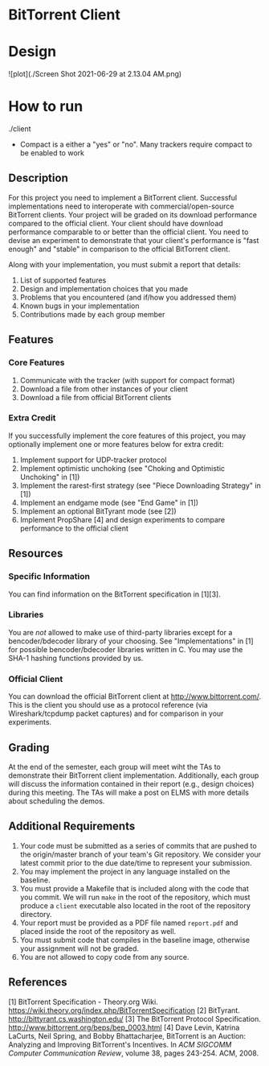 # BitTorrent Client

# Design

![plot](./Screen Shot 2021-06-29 at 2.13.04 AM.png)

# How to run

./client <torrent file> <compact>
- Compact is a either a "yes" or "no". Many trackers require compact to be enabled to work

## Description

For this project you need to implement a BitTorrent client. Successful
implementations need to interoperate with commercial/open-source BitTorrent
clients. Your project will be graded on its download performance compared
to the official client. Your client should have download performance
comparable to or better than the official client. You need to devise
an experiment to demonstrate that your client's performance is "fast
enough" and "stable" in comparison to the official BitTorrent client.

Along with your implementation, you must submit a report that details:

 1. List of supported features
 2. Design and implementation choices that you made
 3. Problems that you encountered (and if/how you addressed them)
 4. Known bugs in your implementation
 5. Contributions made by each group member

## Features

### Core Features

 1. Communicate with the tracker (with support for compact format)
 2. Download a file from other instances of your client
 3. Download a file from official BitTorrent clients

### Extra Credit

If you successfully implement the core features of this project, you
may optionally implement one or more features below for extra credit:

 1. Implement support for UDP-tracker protocol
 2. Implement optimistic unchoking (see "Choking and Optimistic
    Unchoking" in [1])
 3. Implement the rarest-first strategy (see "Piece Downloading Strategy"
    in [1])
 4. Implement an endgame mode (see "End Game" in [1])
 5. Implement an optional BitTyrant mode (see [2])
 6. Implement PropShare [4] and design experiments to compare performance
    to the official client

## Resources

### Specific Information

You can find information on the BitTorrent specification in [1][3].

### Libraries

You are *not* allowed to make use of third-party libraries except for
a bencoder/bdecoder library of your choosing. See "Implementations" in [1]
for possible bencoder/bdecoder libraries written in C. You may use the SHA-1
hashing functions provided by us.

### Official Client

You can download the official BitTorrent client at http://www.bittorrent.com/.
This is the client you should use as a protocol reference (via
Wireshark/tcpdump packet captures) and for comparison in your experiments.

## Grading

At the end of the semester, each group will meet wiht the TAs to demonstrate
their BitTorrent client implementation. Additionally, each group will discuss
the information contained in their report (e.g., design choices) during
this meeting. The TAs will make a post on ELMS with more details about
scheduling the demos.

## Additional Requirements

 1. Your code must be submitted as a series of commits that are pushed to
    the origin/master branch of your team's Git repository. We consider
    your latest commit prior to the due date/time to represent your
    submission.
 2. You may implement the project in any language installed on the baseline.
 3. You must provide a Makefile that is included along with the code that
    you commit. We will run `make` in the root of the repository, which must
    produce a `client` executable also located in the root of the
    repository directory.
 4. Your report must be provided as a PDF file named `report.pdf` and
    placed inside the root of the repository as well.
 5. You must submit code that compiles in the baseline image, otherwise
    your assignment will not be graded.
 6. You are not allowed to copy code from any source.

## References

[1] BitTorrent Specification - Theory.org Wiki.
    https://wiki.theory.org/index.php/BitTorrentSpecification
[2] BitTyrant. http://bittyrant.cs.washington.edu/
[3] The BitTorrent Protocol Specification.
    http://www.bittorrent.org/beps/bep_0003.html
[4] Dave Levin, Katrina LaCurts, Neil Spring, and Bobby Bhattacharjee,
    BitTorrent is an Auction: Analyzing and Improving BitTorrent's
    Incentives. In *ACM SIGCOMM Computer Communication Review*, volume 38,
    pages 243-254. ACM, 2008.


